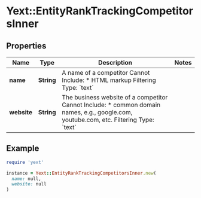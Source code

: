 # Yext::EntityRankTrackingCompetitorsInner

## Properties

| Name | Type | Description | Notes |
| ---- | ---- | ----------- | ----- |
| **name** | **String** | A name of a competitor   Cannot Include: * HTML markup  Filtering Type: &#x60;text&#x60; |  |
| **website** | **String** | The business website of a competitor   Cannot Include: * common domain names, e.g., google.com, youtube.com, etc.  Filtering Type: &#x60;text&#x60; |  |

## Example

```ruby
require 'yext'

instance = Yext::EntityRankTrackingCompetitorsInner.new(
  name: null,
  website: null
)
```

